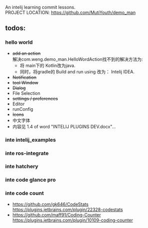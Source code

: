 An intelij learning commit lessons.<br/>
PROJECT LOCATION: https://github.com/MutiYouth/demo_man



## todos:
### hello world
* ~~add an action~~ <br/>
  解决com.weng.demo_man.HelloWordAction找不到的解决方法为:
  * 将 main下的 Kotlin改为java.
  * 同时，将gradle的 Build and run using 改为： Intelij IDEA.
* ~~Notification~~
* ~~tool Window~~
* ~~Dialog~~
* File Selection
* ~~settings / preferences~~
* Editor
* runConfig
* ~~Icons~~
* 中文字体
* 内容见 1.4 of word "INTELIJ PLUGINS DEV.docx"... 

### inte intelij_examples

### inte ros-integrate
### inte hatchery
### inte code glance pro
### inte code count
* https://github.com/gk646/CodeStats
  https://plugins.jetbrains.com/plugin/22328-codestats
* https://github.com/maff91/Coding-Counter
  https://plugins.jetbrains.com/plugin/10109-coding-counter